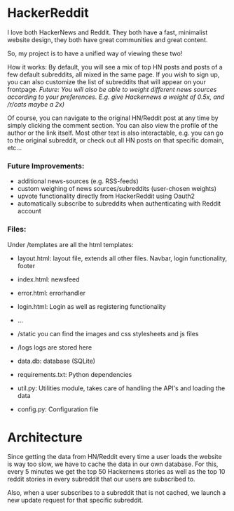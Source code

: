 # HackerReddit

I love both HackerNews and Reddit. They both have a fast, minimalist website design, they both have great communities and great content.

So, my project is to have a unified way of viewing these two!

How it works: By default, you will see a mix of top HN posts and posts of a few default subreddits, all mixed in the same page. If you
wish to sign up, you can also customize the list of subreddits that will appear on your frontpage. *Future: You will also be able to weight different news sources according to your preferences. E.g. give Hackernews a weight of 0.5x, and /r/cats maybe a 2x)*

Of course, you can navigate to the original HN/Reddit post at any time by simply clicking the comment section. You can also view the
profile of the author or the link itself. Most other text is also interactable, e.g. you can go to the original subreddit, or check out all HN posts on that specific domain, etc...

### Future Improvements:
- additional news-sources (e.g. RSS-feeds)
- custom weighing of news sources/subreddits (user-chosen weights)
- upvote functionality directly from HackerReddit using Oauth2
- automatically subscribe to subreddits when authenticating with Reddit account

### Files:

Under /templates are all the html templates:
- layout.html: layout file, extends all other files. Navbar, login functionality, footer
- index.html: newsfeed
- error.html: errorhandler
- login.html: Login as well as registering functionality
- ...

- /static you can find the images and css stylesheets and js files

- /logs logs are stored here

- data.db: database (SQLite) 

- requirements.txt: Python dependencies

- util.py: Utilities module, takes care of handling the API's and loading the data

- config.py: Configuration file

# Architecture

Since getting the data from HN/Reddit every time a user loads the website is way too slow, we have to cache the data in our own database. For this, every 5 minutes we get the top 50 Hackernews stories as well as the top 10 reddit stories in every subreddit that our users are subscribed to. 

Also, when a user subscribes to a subreddit that is not cached, we launch a new update request for that specific subreddit.

